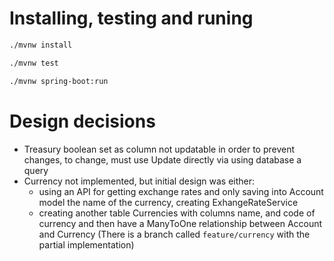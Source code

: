 # Installing, testing and runing
```bash
./mvnw install 

./mvnw test 

./mvnw spring-boot:run 

```

# Design decisions 
* Treasury boolean set as column not updatable in order to prevent changes, to change, must use Update directly via using database a query
* Currency not implemented, but initial design was either:
    * using an API for getting exchange rates and only saving into Account model the name of the currency, creating ExhangeRateService
    * creating another table Currencies with columns name, and code of currency and then have a ManyToOne relationship between Account and Currency (There is a branch called `feature/currency` with the partial implementation)

